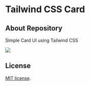 
# Tailwind CSS Card

## About Repository

Simple Card UI using Tailwind CSS

<img src="https://i.imgur.com/27aDEt2.png">

## License

[MIT license](https://opensource.org/licenses/MIT).